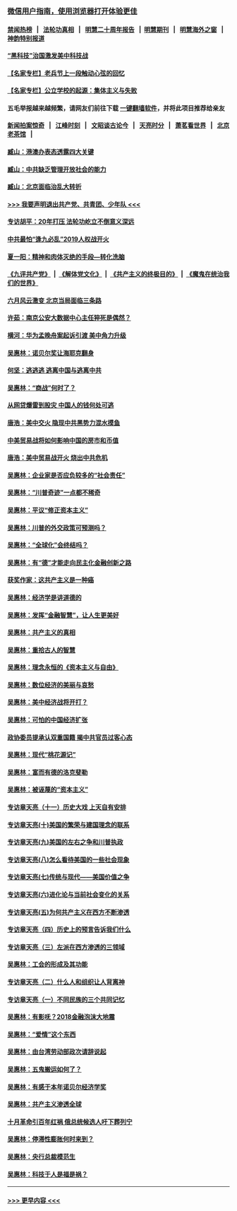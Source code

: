 ### [微信用户指南，使用浏览器打开体验更佳](https://github.com/gfw-breaker/banned-news1/blob/master/indexes/wechat-guide.md?t=0)
#### [禁闻热榜](热点新闻.md?t=0)  &nbsp;&nbsp;|&nbsp;&nbsp; [法轮功真相](https://github.com/gfw-breaker/truth/blob/master/README.md?t=0) &nbsp;&nbsp;|&nbsp;&nbsp; [明慧二十周年报告](https://github.com/gfw-breaker/mh-reports/blob/master/README.md?t=0) &nbsp;&nbsp;|&nbsp;&nbsp;[明慧期刊](https://github.com/gfw-breaker/mh-qikan) &nbsp;&nbsp;|&nbsp;&nbsp; [明慧海外之窗](https://github.com/gfw-breaker/mh-news/blob/master/README.md?t=0) &nbsp;&nbsp;|&nbsp;&nbsp; [神韵特别报道](https://github.com/gfw-breaker/mh-news/blob/master/shenyun.md?t=0)
#### [“黑科技”治国激发美中科技战](../pages/nsc423/n11638056.md?t=02081611) 
#### [【名家专栏】老兵节上一段触动心弦的回忆](../pages/nsc423/n11646016.md?t=02081611) 
#### [【名家专栏】公立学校的起源：集体主义与失败](../pages/nsc423/n11601833.md?t=02081611) 
#### 五毛举报越来越频繁，请网友们前往下载 [一键翻墙软件](https://github.com/gfw-breaker/ssr-accounts)，并将此项目推荐给亲友
#### [新闻拍案惊奇](https://github.com/gfw-breaker/banned-news1/blob/master/pages/link4.md) &nbsp;&nbsp;|&nbsp;&nbsp; [江峰时刻](https://github.com/gfw-breaker/banned-news1/blob/master/pages/link4.md) &nbsp;&nbsp;|&nbsp;&nbsp; [文昭谈古论今](https://github.com/gfw-breaker/banned-news1/blob/master/pages/link4.md) &nbsp;&nbsp;|&nbsp;&nbsp; [天亮时分](https://github.com/gfw-breaker/banned-news1/blob/master/pages/link4.md) &nbsp;&nbsp;|&nbsp;&nbsp; [萧茗看世界](https://github.com/gfw-breaker/banned-news1/blob/master/pages/link4.md) &nbsp;&nbsp;|&nbsp;&nbsp; [北京老茶馆](https://github.com/gfw-breaker/banned-news1/blob/master/pages/link4.md) &nbsp;&nbsp;|&nbsp;&nbsp; 
#### [臧山：港澳办表态透露四大关键](../pages/nsc423/n11421628.md?t=02081611) 
#### [臧山：中共缺乏管理开放社会的能力](../pages/nsc423/n11407457.md?t=02081611) 
#### [臧山：北京面临治乱大转折](../pages/nsc423/n11406895.md?t=02081611) 
#### [>>> 我要声明退出共产党、共青团、少年队 <<<](https://github.com/begood0513/goodnews/blob/master/quit/letter.md) 
#### [专访胡平：20年打压 法轮功屹立不倒意义深远](../pages/nsc423/n11398800.md?t=02081611) 
#### [中共最怕“逢九必乱”2019人权战开火](../pages/nsc423/n11385248.md?t=02081611) 
#### [夏一阳：精神和肉体灭绝的手段—转化洗脑](../pages/nsc423/n11368250.md?t=02081611) 
#### [《九评共产党》](https://github.com/begood0513/9ping.md/blob/master/README.md) &nbsp;|&nbsp; [《解体党文化》](../../../../jtdwh.md/blob/master/README.md)  &nbsp;|&nbsp; [《共产主义的终极目的》](../../../../gczydzjmd.md/blob/master/README.md) &nbsp;|&nbsp; [《魔鬼在统治我们的世界》](../../../../mgztzwmdsj.md/blob/master/README.md) 
#### [六月风云激变 北京当局面临三条路](../pages/nsc423/n11313668.md?t=02081611) 
#### [许茹：南京公安大数据中心主任猝死是偶然？](../pages/nsc423/n11064744.md?t=02081611) 
#### [横河：华为孟晚舟案起诉引渡 美中角力升级](../pages/nsc423/n11027230.md?t=02081611) 
#### [吴惠林：诺贝尔奖让海耶克翻身](../pages/nsc423/n10890049.md?t=02081611) 
#### [何坚：逃逃逃 逃离中国与逃离中共](../pages/nsc423/n10592891.md?t=02081611) 
#### [吴惠林：“商战”何时了？](../pages/nsc423/n10573558.md?t=02081611) 
#### [从网贷爆雷到股灾 中国人的钱何处可逃](../pages/nsc423/n10572800.md?t=02081611) 
#### [唐浩：美中交火 隐现中共黑势力混水摸鱼](../pages/nsc423/n10544040.md?t=02081611) 
#### [中美贸易战将如何影响中国的房市和币值](../pages/nsc423/n10543697.md?t=02081611) 
#### [唐浩：美中贸易战开火 烧出中共危机](../pages/nsc423/n10540126.md?t=02081611) 
#### [吴惠林：企业家是否应负较多的“社会责任”](../pages/nsc423/n10535022.md?t=02081611) 
#### [吴惠林：“川普奇迹”一点都不稀奇](../pages/nsc423/n10512808.md?t=02081611) 
#### [吴惠林：平议“修正资本主义”](../pages/nsc423/n10495724.md?t=02081611) 
#### [吴惠林：川普的外交政策可预测吗？](../pages/nsc423/n10462387.md?t=02081611) 
#### [吴惠林：“全球化”会终结吗？](../pages/nsc423/n10452838.md?t=02081611) 
#### [吴惠林：有“德”才能走向民主化金融创新之路](../pages/nsc423/n10432292.md?t=02081611) 
#### [获奖作家：这共产主义是一种癌](../pages/nsc423/n10431541.md?t=02081611) 
#### [吴惠林：经济学是讲道德的](../pages/nsc423/n10398014.md?t=02081611) 
#### [吴惠林：发挥“金融智慧”，让人生更美好](../pages/nsc423/n10375019.md?t=02081611) 
#### [吴惠林：共产主义的真相](../pages/nsc423/n10351394.md?t=02081611) 
#### [吴惠林：重拾古人的智慧](../pages/nsc423/n10337691.md?t=02081611) 
#### [吴惠林：理念永恒的《资本主义与自由》](../pages/nsc423/n10316274.md?t=02081611) 
#### [吴惠林：数位经济的美丽与哀愁](../pages/nsc423/n10292946.md?t=02081611) 
#### [吴惠林：美中经济战将开打？](../pages/nsc423/n10258825.md?t=02081611) 
#### [吴惠林：可怕的中国经济扩张](../pages/nsc423/n10219147.md?t=02081611) 
#### [政协委员提承认双重国籍 揭中共官员过客心态](../pages/nsc423/n10208809.md?t=02081611) 
#### [吴惠林：现代“桃花源记”](../pages/nsc423/n10185234.md?t=02081611) 
#### [吴惠林：富而有德的洛克斐勒](../pages/nsc423/n10142264.md?t=02081611) 
#### [吴惠林：被诬蔑的“资本主义”](../pages/nsc423/n10124816.md?t=02081611) 
#### [专访章天亮（十一）历史大戏 上天自有安排](../pages/nsc423/n10094905.md?t=02081611) 
#### [专访章天亮(十)美国的繁荣与建国理念的联系](../pages/nsc423/n10094899.md?t=02081611) 
#### [专访章天亮(九)美国的左右之争和川普执政](../pages/nsc423/n10094889.md?t=02081611) 
#### [专访章天亮(八)怎么看待美国的一些社会现象](../pages/nsc423/n10094857.md?t=02081611) 
#### [专访章天亮(七)传统与现代——美国价值之争](../pages/nsc423/n10093140.md?t=02081611) 
#### [专访章天亮(六)进化论与当前社会变化的关系](../pages/nsc423/n10092036.md?t=02081611) 
#### [专访章天亮(五)为何共产主义在西方不断渗透](../pages/nsc423/n10083620.md?t=02081611) 
#### [专访章天亮（四）历史上的预言告诉我们什么](../pages/nsc423/n10083606.md?t=02081611) 
#### [专访章天亮（三）左派在西方渗透的三领域](../pages/nsc423/n10081115.md?t=02081611) 
#### [吴惠林：工会的形成及其功能](../pages/nsc423/n10080633.md?t=02081611) 
#### [专访章天亮（二）什么人和组织让人背离神](../pages/nsc423/n10076637.md?t=02081611) 
#### [专访章天亮（一）不同民族的三个共同记忆](../pages/nsc423/n10074188.md?t=02081611) 
#### [吴惠林：有影呒？2018金融泡沫大地震](../pages/nsc423/n10040534.md?t=02081611) 
#### [吴惠林：“爱情”这个东西](../pages/nsc423/n10019423.md?t=02081611) 
#### [吴惠林：由台湾劳动部政次请辞说起](../pages/nsc423/n9979679.md?t=02081611) 
#### [吴惠林：五鬼搬运如何了？](../pages/nsc423/n9925338.md?t=02081611) 
#### [吴惠林：有感于本年诺贝尔经济学奖](../pages/nsc423/n9871883.md?t=02081611) 
#### [吴惠林：共产主义渗透全球](../pages/nsc423/n9812748.md?t=02081611) 
#### [十月革命引百年红祸 俄总统候选人吁下葬列宁](../pages/nsc423/n9810182.md?t=02081611) 
#### [吴惠林：停滞性膨胀何时来到？](../pages/nsc423/n9764136.md?t=02081611) 
#### [吴惠林：央行总裁模范生](../pages/nsc423/n9728134.md?t=02081611) 
#### [吴惠林：科技于人是福是祸？](../pages/nsc423/n9672982.md?t=02081611) 

----
#### [ >>> 更早内容 <<< ](../indexes/nsc423-earlier.md)
